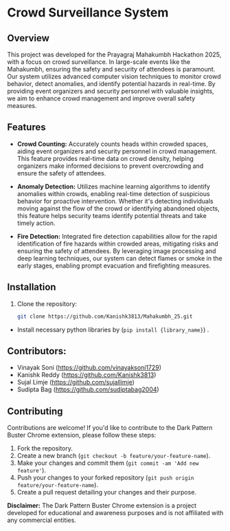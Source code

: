 # Crowd Surveillance System

## Overview

This project was developed for the Prayagraj Mahakumbh Hackathon 2025, with a focus on crowd surveillance. In large-scale events like the Mahakumbh, ensuring the safety and security of attendees is paramount. Our system utilizes advanced computer vision techniques to monitor crowd behavior, detect anomalies, and identify potential hazards in real-time. By providing event organizers and security personnel with valuable insights, we aim to enhance crowd management and improve overall safety measures.

## Features

- **Crowd Counting:** Accurately counts heads within crowded spaces, aiding event organizers and security personnel in crowd management. This feature provides real-time data on crowd density, helping organizers make informed decisions to prevent overcrowding and ensure the safety of attendees.
  
- **Anomaly Detection:** Utilizes machine learning algorithms to identify anomalies within crowds, enabling real-time detection of suspicious behavior for proactive intervention. Whether it's detecting individuals moving against the flow of the crowd or identifying abandoned objects, this feature helps security teams identify potential threats and take timely action.

- **Fire Detection:** Integrated fire detection capabilities allow for the rapid identification of fire hazards within crowded areas, mitigating risks and ensuring the safety of attendees. By leveraging image processing and deep learning techniques, our system can detect flames or smoke in the early stages, enabling prompt evacuation and firefighting measures.

## Installation

1. Clone the repository:
   ```bash
   git clone https://github.com/Kanishk3813/Mahakumbh_25.git
- Install necessary python libraries by (`pip install {library_name}`) .


## Contributors:

- Vinayak Soni (https://github.com/vinayaksoni1729)
- Kanishk Reddy (https://github.com/Kanishk3813)
- Sujal Limje (https://github.com/sujallimje)
- Sudipta Bag (https://github.com/sudiptabag2004)

## Contributing

Contributions are welcome! If you'd like to contribute to the Dark Pattern Buster Chrome extension, please follow these steps:

1. Fork the repository.
2. Create a new branch (`git checkout -b feature/your-feature-name`).
3. Make your changes and commit them (`git commit -am 'Add new feature'`).
4. Push your changes to your forked repository (`git push origin feature/your-feature-name`).
5. Create a pull request detailing your changes and their purpose.


**Disclaimer:** The Dark Pattern Buster Chrome extension is a project developed for educational and awareness purposes and is not affiliated with any commercial entities.

